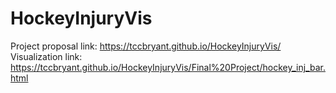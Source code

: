 # HockeyInjuryVis
Project proposal link: https://tccbryant.github.io/HockeyInjuryVis/
Visualization link: https://tccbryant.github.io/HockeyInjuryVis/Final%20Project/hockey_inj_bar.html
